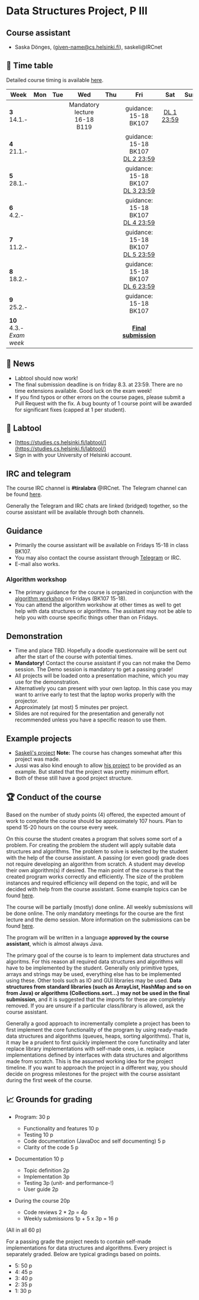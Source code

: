 # Data Structures Project, P III

## Course assistant

* Saska Dönges, (given-name@cs.helsinki.fi), saskeli@IRCnet

## :calendar: Time table

Detailed course timing is available [here](aikataulu.md).

|  Week | Mon | Tue | Wed | Thu | Fri | Sat | Sun |
|---------------------------|:--:|:--:|:----------------------------:|:--:|:----------------------:|:--:|:----------:|
| **3** 14.1.- |  |  |  Mandatory lecture 16-18 B119 |  | guidance:<br/>15-18 BK107 | [DL 1 23:59](aikataulu.md#week-1) |  |
| **4** 21.1.- |  |  | |  | guidance:<br/>15-18 BK107<br/>[DL 2 23:59](aikataulu.md#week-2) |  |  |
| **5** 28.1.- |  |  |  |  | guidance:<br/>15-18 BK107<br/>[DL 3 23:59](aikataulu.md#week-3) |  |  |
| **6** 4.2.- |  |  |  |  | guidance:<br/>15-18 BK107<br/>[DL 4 23:59](aikataulu.md#week-4) |  |  |
| **7** 11.2.- |  |  |  |  | guidance:<br/>15-18 BK107<br/>[DL 5 23:59](aikataulu.md#week-5) |  |  |
| **8** 18.2.- |  |  |  |  | guidance:<br/>15-18 BK107<br/>[DL 6 23:59](aikataulu.md#week-6) |  |  |
| **9** 25.2.- |  |  |  |  | guidance:<br/>15-18 BK107 |  |  |
| **10** 4.3.-  _Exam week_ |  |  |  |  |  **[Final submission](https://github.com/TiraLabra/2019_3/blob/master/pages/aikataulu.md#final-deadline-exam-week-friday-83-2359)** |  |  |

## :mega: News

 * Labtool should now work!
 * The final submission deadline is on friday 8.3. at 23:59. There are no time extensions available. Good luck on the exam week!
 * If you find typos or other errors on the course pages, please submit a Pull Request with the fix. A bug bounty of 1 course point will be awarded for significant fixes (capped at 1 per student).

## :notebook: Labtool

 * [https://studies.cs.helsinki.fi/labtool/](https://studies.cs.helsinki.fi/labtool/)
 * Sign in with your University of Helsinki account.

## IRC and telegram
The course IRC channel is **#tiralabra** @IRCnet.
The Telegram channel can be found [here](https://t.me/tkttiralabra).

Generally the Telegram and IRC chats are linked (bridged) together, so the course assistant will be available through both channels.

## Guidance

* Primarily the course assistant will be available on Fridays 15-18 in class BK107.
* You may also contact the course assistant through [Telegram](https://t.me/tkttiralabra) or IRC.
* E-mail also works.

### Algorithm workshop

* The primary guidance for the course is organized in conjunction with the [algorithm workshop](https://courses.helsinki.fi/en/tkt20000/126082463) on Fridays (BK107 15-18).
* You can attend the algorithm workshow at other times as well to get help with data structures or algorithms. The assistant may not be able to help you with course specific things other than on Fridays.

## Demonstration

* Time and place TBD. Hopefully a doodle questionnaire will be sent out after the start of the course with potential times.
* **Mandatory!** Contact the course assistant if you can not make the Demo session. The Demo session is mandatory to get a passing grade!
* All projects will be loaded onto a presentation machine, which you may use for the demonstration.
* Alternatively you can present with your own laptop. In this case you may want to arrive early to test that the laptop works properly with the projector.
* Approximately (at most) 5 minutes per project.
* Slides are not required for the presentation and generally not recommended unless you have a specific reason to use them.

## Example projects

* [Saskeli's project](https://github.com/saskeli/NonogramSolver_TiRa) **Note:** The course has changes somewhat after this project was made.
* Jussi was also kind enough to allow [his project](https://github.com/yussiv/Compress) to be provided as an example. But stated that the project was pretty minimum effort.
* Both of these still have a good project structure.

## :trophy: Conduct of the course
Based on the number of study points (4) offered, the expected amount of work to complete the course should be approximately 107 hours. Plan to spend 15-20 hours on the course every week.

On this course the student creates a program that solves some sort of a problem. For creating the problem the student will apply suitable data structures and algorithms. The problem to solve is selected by the student with the help of the course assistant. A passing (or even good) grade does not require developing an algorithm from scratch. A student may develop their own algorithm(s) if desired. The main point of the course is that the created program works correctly and efficiently. The size of the problem instances and required efficiency will depend on the topic, and will be decided with help from the course assistant. Some example topics can be found [here](aiheet.md).

The course will be partially (mostly) done online. All weekly submissions will be done online. The only mandatory meetings for the course are the first lecture and the demo session. More information on the submissions can be found [here](palautukset.md).

The program will be written in a language **approved by the course assistant**, which is almost always Java.

The primary goal of the course is to learn to implement data structures and algoritms. For this reason all required data structures and algorithms will have to be implemented by the student. Generally only primitive types, arrays and strings may be used, everything else has to be implemented using these. Other tools such as IO and GUI libraries may be used. **Data structures from standard libraries (such as ArrayList, HashMap and so on from Java) or algorithms (Collections.sort...) may not be used in the final submission**, and it is suggested that the imports for these are completely removed. If you are unsure if a particular class/library is allowed, ask the course assistant.

Generally a good approach to incrementally complete a project has been to first implement the core functionality of the program by using ready-made data structures and algorithms (queues, heaps, sorting algorithms). That is, it may be a prudent to first quickly implement the core functinality and later replace library implementations with self-made ones, i.e. replace implementations defined by interfaces with data structures and algorithms made from scratch. This is the assumed working idea for the project timeline. If you want to approach the project in a different way, you should decide on progress milestones for the project with the course assistant during the first week of the course.

## :chart_with_upwards_trend: Grounds for grading
* Program: 30 p
   * Functionality and features 10 p
   * Testing 10 p
   * Code documentation (JavaDoc and self documenting) 5 p
   * Clarity of the code 5 p

* Documentation 10 p
   * Topic definition 2p
   * Implementation 3p
   * Testing 3p (unit- and performance-!)
   * User guide 2p

* During the course 20p
    * Code reviews 2 * 2p = 4p
    * Weekly submissions 1p + 5 x 3p = 16 p

(All in all 60 p)

For a passing grade the project needs to contain self-made implementations for data structures and algorithms. Every project is separately graded. Below are typical gradings based on points.

* 5: 50 p
* 4: 45 p
* 3: 40 p
* 2: 35 p
* 1: 30 p

